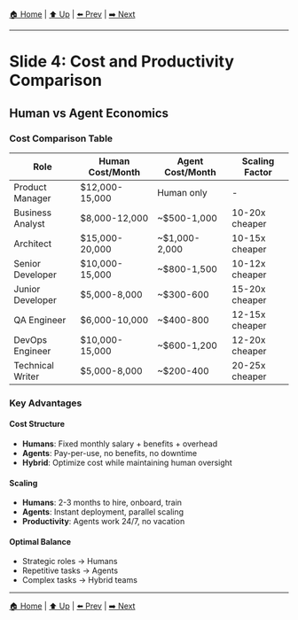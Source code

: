 [🏠 Home](../slide-deck.md) | [⬆️ Up](../slide-deck.md) | [⬅️ Prev](slide-03-agent-augmented.md) | [➡️ Next](slide-05-development-principles.md)

---

# Slide 4: Cost and Productivity Comparison

## Human vs Agent Economics

### Cost Comparison Table

| Role               | Human Cost/Month | Agent Cost/Month | Scaling Factor |
|--------------------|------------------|------------------|----------------|
| Product Manager    | $12,000-15,000   | Human only       | -              |
| Business Analyst   | $8,000-12,000    | ~$500-1,000      | 10-20x cheaper |
| Architect          | $15,000-20,000   | ~$1,000-2,000    | 10-15x cheaper |
| Senior Developer   | $10,000-15,000   | ~$800-1,500      | 10-12x cheaper |
| Junior Developer   | $5,000-8,000     | ~$300-600        | 15-20x cheaper |
| QA Engineer        | $6,000-10,000    | ~$400-800        | 12-15x cheaper |
| DevOps Engineer    | $10,000-15,000   | ~$600-1,200      | 12-20x cheaper |
| Technical Writer   | $5,000-8,000     | ~$200-400        | 20-25x cheaper |

### Key Advantages

#### Cost Structure
- **Humans**: Fixed monthly salary + benefits + overhead
- **Agents**: Pay-per-use, no benefits, no downtime
- **Hybrid**: Optimize cost while maintaining human oversight

#### Scaling
- **Humans**: 2-3 months to hire, onboard, train
- **Agents**: Instant deployment, parallel scaling
- **Productivity**: Agents work 24/7, no vacation

#### Optimal Balance
- Strategic roles → Humans
- Repetitive tasks → Agents
- Complex tasks → Hybrid teams

---

[🏠 Home](../slide-deck.md) | [⬆️ Up](../slide-deck.md) | [⬅️ Prev](slide-03-agent-augmented.md) | [➡️ Next](slide-05-development-principles.md)